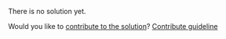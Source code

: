 
There is no solution yet.

Would you like to [contribute to the solution](https://github.com/BFEdev/BFE.dev-solutions/blob/main/css/flex-layout-1_en.md)? [Contribute guideline](https://github.com/BFEdev/BFE.dev-solutions#how-to-contribute)
